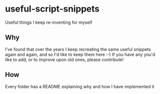 # useful-script-snippets
Useful things I keep re-inventing for myself

## Why

I've found that over the years I keep recreating the same useful snippets again and again, and so I'd like to keep them here :-) If you have any you'd like to add, or to improve upon old ones, please contribute!

## How

Every folder has a README explaining why and how I have implemented it
